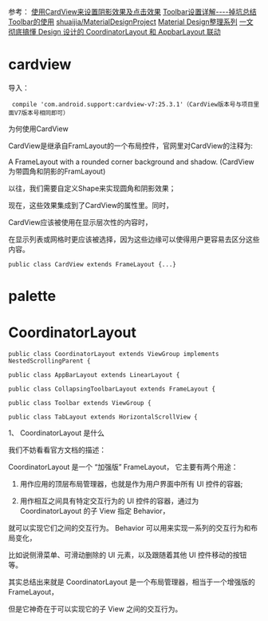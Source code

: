 

参考：
[使用CardView来设置阴影效果及点击效果](https://www.jianshu.com/p/9dd4db80d37a)
[Toolbar设置详解----掉坑总结](https://www.jianshu.com/p/7b5c99e1cfa3)
[Toolbar的使用](https://github.com/wangli135/BlogDemo/blob/master/toolbardemo/src/main/java/com/xks/toolbardemo/MainActivity.java)
[shuaijia/MaterialDesignProject](https://github.com/shuaijia/MaterialDesignProject/blob/master/app/build.gradle)
[Material Design整理系列](https://blog.csdn.net/jiashuai94/article/category/7141898)
[一文彻底搞懂 Design 设计的 CoordinatorLayout 和 AppbarLayout 联动](http://www.apkbus.com/blog-898535-68661.html)
[](https://github.com/Mike-bel/MDStudySamples/blob/master/app/src/main/java/com/yifeng/mdstudysamples/activity/FabActivity.java)

cardview
========

导入：


```
 compile 'com.android.support:cardview-v7:25.3.1'（CardView版本号与项目里面V7版本号相同即可）
```


为何使用CardView 


CardView是继承自FramLayout的一个布局控件，官网里对CardView的注释为:

A FrameLayout with a rounded corner background and shadow.
(CardView为带圆角和阴影的FramLayout)

以往，我们需要自定义Shape来实现圆角和阴影效果；

现在，这些效果集成到了CardView的属性里。同时，

CardView应该被使用在显示层次性的内容时，

在显示列表或网格时更应该被选择，因为这些边缘可以使得用户更容易去区分这些内容。


```
public class CardView extends FrameLayout {...}
```





palette
====


CoordinatorLayout
====

```
public class CoordinatorLayout extends ViewGroup implements NestedScrollingParent {

```


```
public class AppBarLayout extends LinearLayout {

```

```
public class CollapsingToolbarLayout extends FrameLayout {

```

```
public class Toolbar extends ViewGroup {

```

```
public class TabLayout extends HorizontalScrollView {

```



1、 CoordinatorLayout 是什么

我们不妨看看官方文档的描述：　　　

CoordinatorLayout 是一个 “加强版” FrameLayout， 它主要有两个用途：

1) 用作应用的顶层布局管理器，也就是作为用户界面中所有 UI 控件的容器;

2) 用作相互之间具有特定交互行为的 UI 控件的容器，通过为 CoordinatorLayout 的子 View 指定 Behavior， 

就可以实现它们之间的交互行为。 Behavior 可以用来实现一系列的交互行为和布局变化，

比如说侧滑菜单、可滑动删除的 UI 元素，以及跟随着其他 UI 控件移动的按钮等。

其实总结出来就是 CoordinatorLayout 是一个布局管理器，相当于一个增强版的 FrameLayout，

但是它神奇在于可以实现它的子 View 之间的交互行为。




























